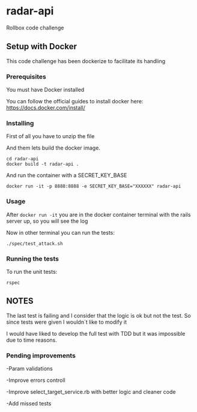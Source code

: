 # radar-api

Rollbox code challenge

## Setup with Docker

This code challenge has been dockerize to facilitate its handling

### Prerequisites

You must have Docker installed

You can follow the official guides to install docker here: https://docs.docker.com/install/

### Installing

First of all you have to unzip the file

And them lets build the docker image.

```
cd radar-api
docker build -t radar-api .
```

And run the container with a SECRET_KEY_BASE

```
docker run -it -p 8888:8888 -e SECRET_KEY_BASE="XXXXXX" radar-api
```


### Usage

After ```docker run -it```  you are in the docker container terminal with the rails server up, so you will see the log

Now in other terminal you can run the tests:
```
./spec/test_attack.sh
```


### Running the tests

To run the unit tests:

```
rspec
```

## NOTES

The last test is failing and I consider that the logic is ok but not the test. So since tests were given I wouldn\`t like to modify it

I would have liked to develop the full test with TDD but it was impossible due to time reasons.

### Pending improvements

-Param validations

-Improve errors controll

-Improve select_target_service.rb with better logic and cleaner code

-Add missed tests
